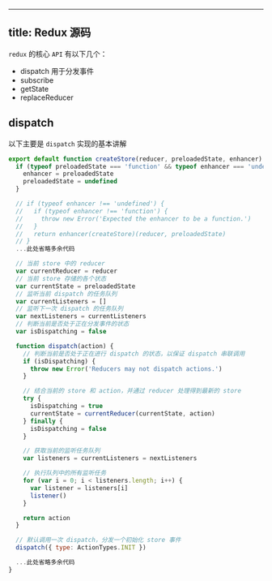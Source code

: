 <!--
 * @Author: jweboy
 * @Date: 2022-02-24 14:26:52
 * @LastEditors: jweboy
 * @LastEditTime: 2022-02-24 14:38:56
-->
---

title: Redux 源码
---

`redux` 的核心 `API` 有以下几个：

- dispatch 用于分发事件
- subscribe
- getState
- replaceReducer

## dispatch

以下主要是 `dispatch` 实现的基本讲解

```js
export default function createStore(reducer, preloadedState, enhancer) {
  if (typeof preloadedState === 'function' && typeof enhancer === 'undefined') {
    enhancer = preloadedState
    preloadedState = undefined
  }

  // if (typeof enhancer !== 'undefined') {
  //   if (typeof enhancer !== 'function') {
  //     throw new Error('Expected the enhancer to be a function.')
  //   }
  //   return enhancer(createStore)(reducer, preloadedState)
  // }
  ...此处省略多余代码

  // 当前 store 中的 reducer
  var currentReducer = reducer
  // 当前 store 存储的各个状态
  var currentState = preloadedState
  // 监听当前 dispatch 的任务队列
  var currentListeners = []
  // 监听下一次 dispatch 的任务队列
  var nextListeners = currentListeners
  // 判断当前是否处于正在分发事件的状态
  var isDispatching = false

  function dispatch(action) {
    // 判断当前是否处于正在进行 dispatch 的状态，以保证 dispatch 串联调用
    if (isDispatching) {
      throw new Error('Reducers may not dispatch actions.')
    }

    // 结合当前的 store 和 action，并通过 reducer 处理得到最新的 store
    try {
      isDispatching = true
      currentState = currentReducer(currentState, action)
    } finally {
      isDispatching = false
    }

    // 获取当前的监听任务队列
    var listeners = currentListeners = nextListeners

    // 执行队列中的所有监听任务
    for (var i = 0; i < listeners.length; i++) {
      var listener = listeners[i]
      listener()
    }

    return action
  }

  // 默认调用一次 dispatch，分发一个初始化 store 事件
  dispatch({ type: ActionTypes.INIT })

  ...此处省略多余代码
}
```
